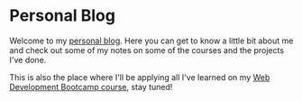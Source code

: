 # Personal Blog

Welcome to my [personal blog](https://www.gsantanav.com). Here you can get to know a
little bit about me and check out some of my notes on some of the courses and
the projects I've done.

This is also the place where I'll be applying all I've learned on my
[Web Development Bootcamp course](https://www.udemy.com/share/1013gG3@HtxhpqRYvnk-vqMugkjSL0lVBLllhKAPHMMWCeaUfn5HCRy8ExFquIMgiV6JpBPAMg==/),
stay tuned!